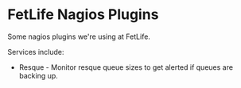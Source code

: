 FetLife Nagios Plugins
======================

Some nagios plugins we're using at FetLife.

Services include:
  
  * Resque - Monitor resque queue sizes to get alerted if queues are backing up.
